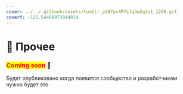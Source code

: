 ```yaml
---
cover: ../../.gitbook/assets/tumblr_p287pcXRYL1qbw2q1o1_1280.gif
coverY: -125.54489973844814
---
```


# 🎁 Прочее

### <mark style="color:red;">**Coming soon**</mark> 👻

Будет опубликовано когда появится сообщество и разработчикам нужно будет это
